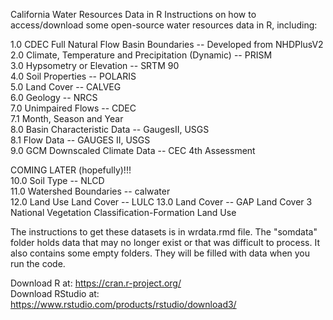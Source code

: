 California Water Resources Data in R
Instructions on how to access/download some open-source water resources data in R, including: 

1.0 CDEC Full Natural Flow Basin Boundaries -- Developed from NHDPlusV2  
2.0 Climate, Temperature and Precipitation (Dynamic) -- PRISM  
3.0 Hypsometry or Elevation -- SRTM 90  
4.0 Soil Properties -- POLARIS  
5.0 Land Cover -- CALVEG  
6.0 Geology -- NRCS  
7.0 Unimpaired Flows -- CDEC  
  7.1 Month, Season and Year  
8.0 Basin Characteristic Data -- GaugesII, USGS   
  8.1 Flow Data -- GAUGES II, USGS  
9.0 GCM Downscaled Climate Data -- CEC 4th Assessment  

COMING LATER (hopefully)!!!  
10.0 Soil Type -- NLCD  
11.0 Watershed Boundaries -- calwater  
12.0 Land Use Land Cover -- LULC 
13.0 Land Cover -- GAP Land Cover 3 National Vegetation Classification-Formation Land Use  

The instructions to get these datasets is in wrdata.rmd file. 
The "somdata" folder holds data that may no longer exist or that was difficult to process. It also contains some empty folders. They will be filled with data when you run the code.

Download R at: https://cran.r-project.org/  
Download RStudio at: https://www.rstudio.com/products/rstudio/download3/  